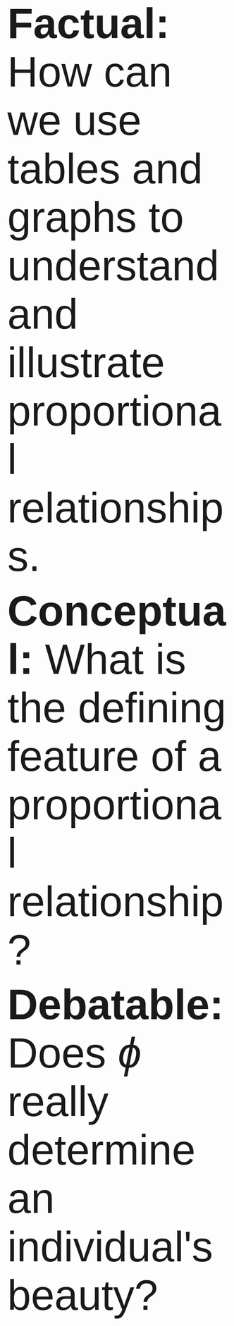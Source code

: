 
<!--<style>@import url(https://cdn.rawgit.com/dreampulse/computer-modern-web-font/master/font/Sans/cmun-sans.css);</style>-->
<span style='@import url(https://cdn.rawgit.com/dreampulse/computer-modern-web-font/master/font/Sans/cmun-sans.css); font-size: 96px; font-family: "Computer Modern Sans", sans-serif;'>**Factual:** How can we use tables and graphs to understand and illustrate proportional relationships.</span>

<span style='@import url(https://cdn.rawgit.com/dreampulse/computer-modern-web-font/master/font/Sans/cmun-sans.css); font-size: 96px; font-family: "Computer Modern Sans", sans-serif;'>**Conceptual:** What is the defining feature of a proportional relationship?</span>

<span style='@import url(https://cdn.rawgit.com/dreampulse/computer-modern-web-font/master/font/Sans/cmun-sans.css); font-size: 96px; font-family: "Computer Modern Sans", sans-serif;'>**Debatable:** Does $\phi$ really determine an individual's beauty?</span>
